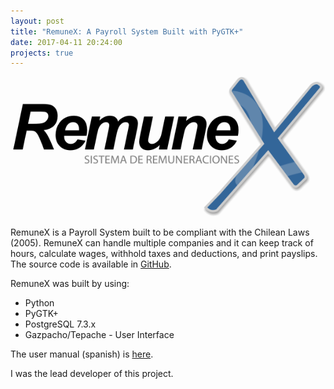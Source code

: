 ```yaml
---
layout: post
title: "RemuneX: A Payroll System Built with PyGTK+"
date: 2017-04-11 20:24:00
projects: true
---
```

![Remunex](/assets/images/projects/Remunex.png)

RemuneX is a Payroll System built to be compliant with the Chilean Laws (2005). RemuneX can handle multiple companies and it can keep track of hours, calculate wages, withhold taxes and deductions, and print payslips. The source code is available in [GitHub](https://github.com/minostro/remunex).

RemuneX was built by using:
* Python
* PyGTK+
* PostgreSQL 7.3.x
* Gazpacho/Tepache - User Interface

The user manual (spanish) is [here](https://minostro.gitbooks.io/remunex/content/).

I was the lead developer of this project.
